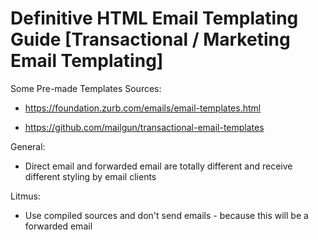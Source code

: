 # Definitive HTML Email Templating Guide [Transactional / Marketing Email Templating]


Some Pre-made Templates Sources:

- https://foundation.zurb.com/emails/email-templates.html

- https://github.com/mailgun/transactional-email-templates

General:

- Direct email and forwarded email are totally different and receive different styling by email clients


Litmus:

- Use compiled sources and don't send emails - because this will be a forwarded email
